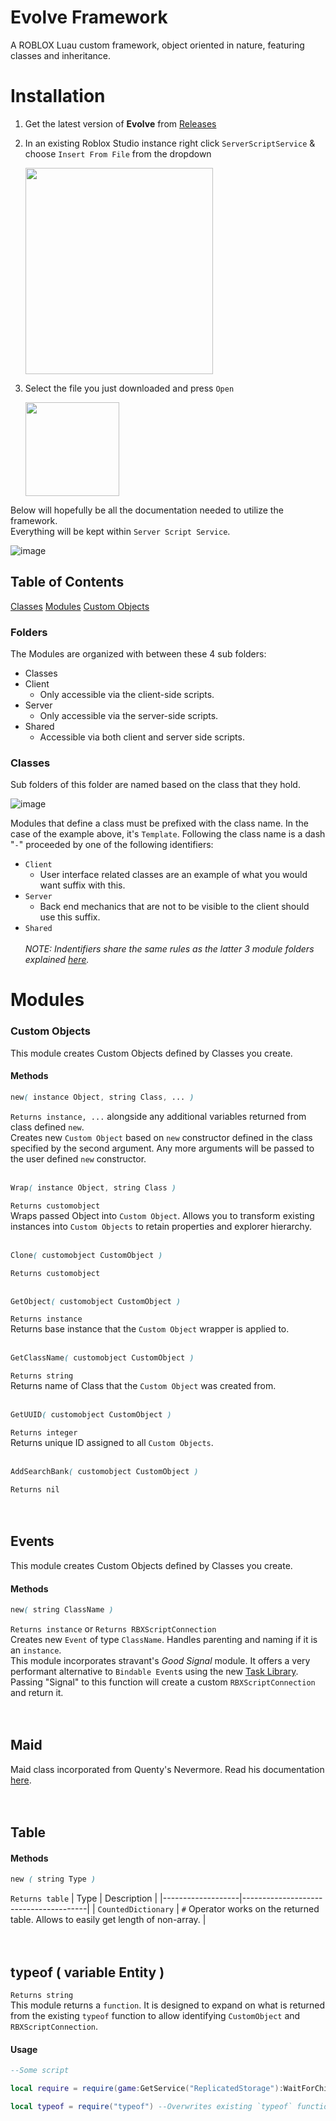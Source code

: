 # Evolve Framework
A ROBLOX Luau custom framework, object oriented in nature, featuring classes and inheritance.


# Installation

1. Get the latest version of **Evolve** from [Releases](https://github.com/1Humza/evolve-framework/releases)
2. In an existing Roblox Studio instance right click `ServerScriptService` & choose `Insert From File` from the dropdown
    
    <img src="https://user-images.githubusercontent.com/70859111/128649899-18b58449-a42e-405b-a8fb-eb50598cdbbe.png" width="300" height="330">
3. Select the file you just downloaded and press `Open`
    
    <img src="https://user-images.githubusercontent.com/70859111/128650065-3833cd49-adaa-405c-bfe6-5928fc84fa29.png" width="150" height="150">
    
Below will hopefully be all the documentation needed to utilize the framework. \
Everything will be kept within `Server Script Service`.

![image](https://user-images.githubusercontent.com/70859111/136673922-497a53b9-709a-421f-bd7b-343db5e6e15d.png)

## Table of Contents  
[Classes](#installation)
[Modules](##modules)
    [Custom Objects](###custom-objects)


### Folders
The Modules are organized with between these 4 sub folders:
- Classes
- Client
  - Only accessible via the client-side scripts.
- Server
    - Only accessible via the server-side scripts.
- Shared
    - Accessible via both client and server side scripts.

### Classes
Sub folders of this folder are named based on the class that they hold.

![image](https://user-images.githubusercontent.com/70859111/128658321-5231245a-c17a-4f60-afe6-2c0811c579a9.png)

Modules that define a class must be prefixed with the class name. In the case of the example above, it's `Template`.
Following the class name is a dash "`-`" proceeded by one of the following identifiers:
- `Client`
    - User interface related classes are an example of what you would want suffix with this.
- `Server`
    - Back end mechanics that are not to be visible to the client should use this suffix.
- `Shared`\
\
*NOTE: Indentifiers share the same rules as the latter 3 module folders explained [here](###folders).*

# Modules

### Custom Objects
This module creates Custom Objects defined by Classes you create.

#### Methods
```css
new( instance Object, string Class, ... )
```
```Returns instance, ...``` alongside any additional variables returned from class defined `new`.\
Creates new `Custom Object` based on `new` constructor defined in the class specified by the second argument. Any more arguments will be passed to the user defined `new` constructor.\
<br />
```css
Wrap( instance Object, string Class )
```
```Returns customobject```\
Wraps passed Object into `Custom Object`. Allows you to transform existing instances into `Custom Objects` to retain properties and explorer hierarchy.\
<br />

```css
Clone( customobject CustomObject )
```
```Returns customobject```
<br />
<br />
```css
GetObject( customobject CustomObject )
```
```Returns instance```\
Returns base instance that the `Custom Object` wrapper is applied to.\
<br />
```css
GetClassName( customobject CustomObject )
```
```Returns string```\
Returns name of Class that the `Custom Object` was created from.\
<br />
```css
GetUUID( customobject CustomObject )
```
```Returns integer```\
Returns unique ID assigned to all `Custom Objects`.\
<br />
```css
AddSearchBank( customobject CustomObject )
```
```Returns nil```
<br />
<br />
<br />


## Events
This module creates Custom Objects defined by Classes you create.

#### Methods
```css
new( string ClassName )
```
```Returns instance``` or ```Returns RBXScriptConnection```\
Creates new `Event` of type `ClassName`. Handles parenting and naming if it is an `instance`.\
This module incorporates stravant's *Good Signal* module. It offers a very performant alternative to `Bindable Event`s using the new [Task Library](https://developer.roblox.com/en-us/api-reference/lua-docs/task). Passing "Signal" to this function will create a custom `RBXScriptConnection` and return it.
<br />
<br />
<br />

## Maid
Maid class incorporated from Quenty's Nevermore. Read his documentation [here](https://quenty.github.io/api/classes/Maid.html).
<br />
<br />
<br />

## Table
#### Methods
```css
new ( string Type )
```
```Returns table```
| Type              | Description                           |
|-------------------|---------------------------------------|
| `CountedDictionary` | `#` Operator works on the returned table. Allows to easily get length of non-array. |
<br />
<br />
<br />

## typeof ( variable Entity )
```Returns string```\
This module returns a `function`. It is designed to expand on what is returned from the existing `typeof` function to allow identifying `CustomObject` and `RBXScriptConnection`.
#### Usage
```lua
--Some script

local require = require(game:GetService("ReplicatedStorage"):WaitForChild("Evolve"))

local typeof = require("typeof") --Overwrites existing `typeof` function with our extended version.
```

<br />
<br />
<br />
